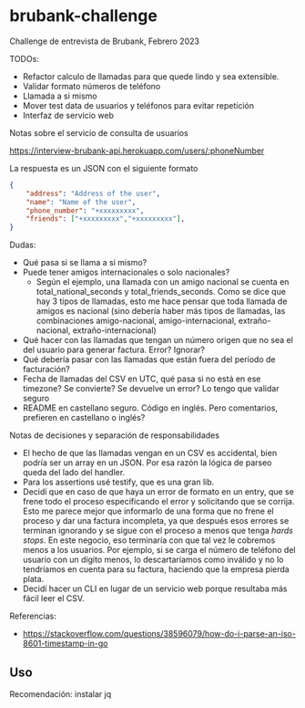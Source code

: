 # brubank-challenge

Challenge de entrevista de Brubank, Febrero 2023

TODOs:

- Refactor calculo de llamadas para que quede lindo y sea extensible.
- Validar formato números de teléfono
- Llamada a si mismo
- Mover test data de usuarios y teléfonos para evitar repetición
- Interfaz de servicio web

Notas sobre el servicio de consulta de usuarios

https://interview-brubank-api.herokuapp.com/users/:phoneNumber

La respuesta es un JSON con el siguiente formato

```json
{
    "address": "Address of the user",
    "name": "Name of the user",
    "phone_number": "+xxxxxxxxx",
    "friends": ["+xxxxxxxxx","+xxxxxxxxx"],
}
```

Dudas:

- Qué pasa si se llama a si mismo?
- Puede tener amigos internacionales o solo nacionales?
  - Según el ejemplo, una llamada con un amigo nacional se cuenta en
    total_national_seconds y total_friends_seconds. Como se dice que hay 3 tipos
    de llamadas, esto me hace pensar que toda llamada de amigos es nacional
    (sino debería haber más tipos de llamadas, las combinaciones amigo-nacional,
    amigo-internacional, extraño-nacional, extraño-internacional)
- Qué hacer con las llamadas que tengan un número origen que no sea el del
  usuario para generar factura. Error? Ignorar?
- Qué debería pasar con las llamadas que están fuera del período de facturación?
- Fecha de llamadas del CSV en UTC, qué pasa si no está en ese timezone? Se
  convierte? Se devuelve un error? Lo tengo que validar seguro
- README en castellano seguro. Código en inglés. Pero comentarios, prefieren en
  castellano o inglés?

Notas de decisiones y separación de responsabilidades

- El hecho de que las llamadas vengan en un CSV es accidental, bien podría ser
  un array en un JSON. Por esa razón la lógica de parseo queda del lado del
  handler.
- Para los assertions usé testify, que es una gran lib.
- Decidí que en caso de que haya un error de formato en un entry, que se frene
  todo el proceso especificando el error y solicitando que se corrija. Esto me
  parece mejor que informarlo de una forma que no frene el proceso y dar una
  factura incompleta, ya que después esos errores se terminan ignorando y se
  sigue con el proceso a menos que tenga *hards stops*. En este negocio, eso
  terminaría con que tal vez le cobremos menos a los usuarios. Por ejemplo, si
  se carga el número de teléfono del usuario con un dígito menos, lo
  descartaríamos como inválido y no lo tendríamos en cuenta para su factura,
  haciendo que la empresa pierda plata.
- Decidí hacer un CLI en lugar de un servicio web porque resultaba más fácil
  leer el CSV.

Referencias:

- https://stackoverflow.com/questions/38596079/how-do-i-parse-an-iso-8601-timestamp-in-go

## Uso

Recomendación: instalar jq